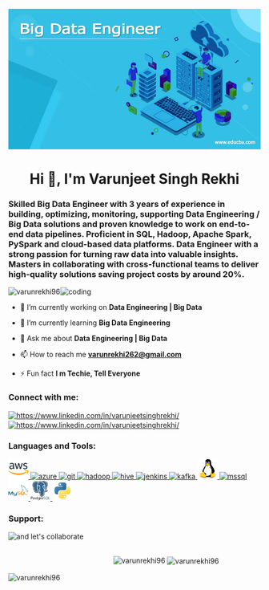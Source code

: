![logo](https://github.com/varunrekhi96/varunrekhi96/blob/main/Big-Data-Engineer.jpg)

<h1 align="center">Hi 👋, I'm Varunjeet Singh Rekhi</h1>
<h3 align="justified">Skilled Big Data Engineer with 3 years of experience in building, optimizing, monitoring, supporting Data Engineering / Big Data solutions and proven knowledge to work on end-to-end data pipelines. Proficient in SQL, Hadoop, Apache Spark, PySpark and cloud-based data platforms. Data Engineer with a strong passion for turning raw data into valuable insights. Masters in collaborating with cross-functional teams to deliver high-quality solutions saving project costs by around 20%.</h3>

<img align="right" alt="coding" width="400" src="https://user-images.githubusercontent.com/55389276/140866485-8fb1c876-9a8f-4d6a-98dc-08c4981eaf70.gif">
<p align="left"> <img src="https://komarev.com/ghpvc/?username=varunrekhi96&label=Profile%20views&color=0e75b6&style=flat" alt="varunrekhi96" /> </p>

- 🔭 I’m currently working on **Data Engineering | Big Data**

- 🌱 I’m currently learning **Big Data Engineering**

- 💬 Ask me about **Data Engineering | Big Data**

- 📫 How to reach me **varunrekhi262@gmail.com**

- ⚡ Fun fact **I m Techie, Tell Everyone**

<h3 align="left">Connect with me:</h3>
<p align="left">
<a href="https://linkedin.com/in/https://www.linkedin.com/in/varunjeetsinghrekhi/" target="blank"><img align="center" src="https://raw.githubusercontent.com/rahuldkjain/github-profile-readme-generator/master/src/images/icons/Social/linked-in-alt.svg" alt="https://www.linkedin.com/in/varunjeetsinghrekhi/" height="30" width="40" /></a>
<a href="https://www.leetcode.com/https://www.linkedin.com/in/varunjeetsinghrekhi/" target="blank"><img align="center" src="https://raw.githubusercontent.com/rahuldkjain/github-profile-readme-generator/master/src/images/icons/Social/leet-code.svg" alt="https://www.linkedin.com/in/varunjeetsinghrekhi/" height="30" width="40" /></a>

</p>

<h3 align="left">Languages and Tools:</h3>
<p align="left"> <a href="https://aws.amazon.com" target="_blank" rel="noreferrer"> <img src="https://raw.githubusercontent.com/devicons/devicon/master/icons/amazonwebservices/amazonwebservices-original-wordmark.svg" alt="aws" width="40" height="40"/> </a> <a href="https://azure.microsoft.com/en-in/" target="_blank" rel="noreferrer"> <img src="https://www.vectorlogo.zone/logos/microsoft_azure/microsoft_azure-icon.svg" alt="azure" width="40" height="40"/> </a> <a href="https://git-scm.com/" target="_blank" rel="noreferrer"> <img src="https://www.vectorlogo.zone/logos/git-scm/git-scm-icon.svg" alt="git" width="40" height="40"/> </a> <a href="https://hadoop.apache.org/" target="_blank" rel="noreferrer"> <img src="https://www.vectorlogo.zone/logos/apache_hadoop/apache_hadoop-icon.svg" alt="hadoop" width="40" height="40"/> </a> <a href="https://hive.apache.org/" target="_blank" rel="noreferrer"> <img src="https://www.vectorlogo.zone/logos/apache_hive/apache_hive-icon.svg" alt="hive" width="40" height="40"/> </a> <a href="https://www.jenkins.io" target="_blank" rel="noreferrer"> <img src="https://www.vectorlogo.zone/logos/jenkins/jenkins-icon.svg" alt="jenkins" width="40" height="40"/> </a> <a href="https://kafka.apache.org/" target="_blank" rel="noreferrer"> <img src="https://www.vectorlogo.zone/logos/apache_kafka/apache_kafka-icon.svg" alt="kafka" width="40" height="40"/> </a> <a href="https://www.linux.org/" target="_blank" rel="noreferrer"> <img src="https://raw.githubusercontent.com/devicons/devicon/master/icons/linux/linux-original.svg" alt="linux" width="40" height="40"/> </a> <a href="https://www.microsoft.com/en-us/sql-server" target="_blank" rel="noreferrer"> <img src="https://www.svgrepo.com/show/303229/microsoft-sql-server-logo.svg" alt="mssql" width="40" height="40"/> </a> <a href="https://www.mysql.com/" target="_blank" rel="noreferrer"> <img src="https://raw.githubusercontent.com/devicons/devicon/master/icons/mysql/mysql-original-wordmark.svg" alt="mysql" width="40" height="40"/> </a> <a href="https://www.postgresql.org" target="_blank" rel="noreferrer"> <img src="https://raw.githubusercontent.com/devicons/devicon/master/icons/postgresql/postgresql-original-wordmark.svg" alt="postgresql" width="40" height="40"/> </a> <a href="https://www.python.org" target="_blank" rel="noreferrer"> <img src="https://raw.githubusercontent.com/devicons/devicon/master/icons/python/python-original.svg" alt="python" width="40" height="40"/> </a> </p>

<h3 align="left">Support:</h3>
<p><a href="https://www.buymeacoffee.com/and let's collaborate"> <img align="left" src="https://cdn.buymeacoffee.com/buttons/v2/default-yellow.png" height="50" width="210" alt="and let's collaborate" /></a></p><br><br>

<p><img align="left" src="https://github-readme-stats.vercel.app/api/top-langs?username=varunrekhi96&show_icons=true&locale=en&layout=compact" alt="varunrekhi96" /></p>

<p>&nbsp;<img align="center" src="https://github-readme-stats.vercel.app/api?username=varunrekhi96&show_icons=true&locale=en" alt="varunrekhi96" /></p>

<p><img align="center" src="https://github-readme-streak-stats.herokuapp.com/?user=varunrekhi96&" alt="varunrekhi96" /></p>
